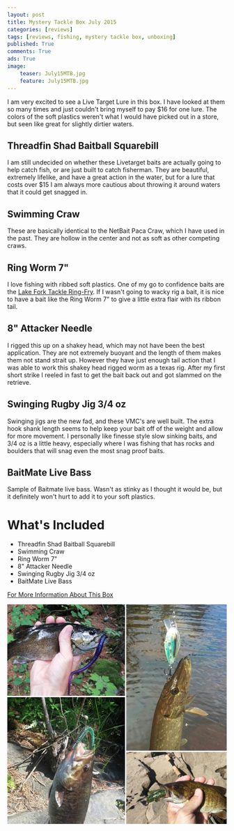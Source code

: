 ```yaml
---
layout: post
title: Mystery Tackle Box July 2015
categories: [reviews]
tags: [reviews, fishing, mystery tackle box, unboxing]
published: True
comments: True
ads: True
image:
    teaser: July15MTB.jpg
    feature: July15MTB.jpg
---
```


I am very excited to see a Live Target Lure in this box. I have looked at them so many times and just couldn't bring myself to pay $16 for one lure. The colors of the soft plastics weren't what I would have picked out in a store, but seen like great for slightly dirtier waters.

## Threadfin Shad Baitball Squarebill
<!-- ![Threadfin Shad Baitball Squarebill](http://mysterytacklebox.com/media/catalog/product/cache/1/small_image/175x141/9df78eab33525d08d6e5fb8d27136e95/b/a/baitball_squarebill_web.jpg) -->

I am still undecided on whether these Livetarget baits are actually going to help catch fish, or are just built to catch fisherman. They are beautiful, extremely lifelike, and have a great action in the water, but for a lure that costs over $15 I am always more cautious about throwing it around waters that it could get snagged in.

## Swimming Craw
<!-- ![Swimming Craw](http://mysterytacklebox.com/media/catalog/product/cache/1/small_image/175x141/9df78eab33525d08d6e5fb8d27136e95/s/w/swimming_craw_web.jpg) -->

These are basically identical to the NetBait Paca Craw, which I have used in the past. They are hollow in the center and not as soft as other competing craws.

## Ring Worm 7"
<!-- ![Ring Worm 7"](http://mysterytacklebox.com/media/catalog/product/cache/1/small_image/175x141/9df78eab33525d08d6e5fb8d27136e95/r/i/ringworm_web_1.jpg) -->

I love fishing with ribbed soft plastics. One of my go to confidence baits are the <a href="http://www.lftlures.com/catalog/lft-ring-fry">Lake Fork Tackle Ring-Fry</a>. If I wasn't going to wacky rig a bait, it is nice to have a bait like the Ring Worm 7" to give a little extra flair with its ribbon tail.

## 8" Attacker Needle
<!-- ![8" Attacker Needle](http://mysterytacklebox.com/media/catalog/product/cache/1/small_image/175x141/9df78eab33525d08d6e5fb8d27136e95/a/t/attacker_needle_web_1.jpg) -->

I rigged this up on a shakey head, which may not have been the best application. They are not extremely buoyant and the length of them makes them not stand strait up. However they have just enough tail action that I was able to work this shakey head rigged worm as a texas rig. After my first short strike I reeled in fast to get the bait back out and got slammed on the retrieve.

## Swinging Rugby Jig 3/4 oz
<!-- ![Swinging Rugby Jig 3/4 oz](http://mysterytacklebox.com/media/catalog/product/cache/1/small_image/175x141/9df78eab33525d08d6e5fb8d27136e95/s/w/swinging_rugby_jig_web.jpg) -->

Swinging jigs are the new fad, and these VMC's are well built. The extra hook shank length seems to help keep your bait off of the weight and allow for more movement. I personally like finesse style slow sinking baits, and 3/4 oz is a little heavy, especially where I was fishing that has rocks and boulders that will snag even the most snag proof baits.

## BaitMate Live Bass
<!-- ![BaitMate Live Bass](http://mysterytacklebox.com/media/catalog/product/cache/1/small_image/175x141/9df78eab33525d08d6e5fb8d27136e95/2/0/2014_livebass_dip_web.jpg) -->

Sample of Baitmate live bass. Wasn't as stinky as I thought it would be, but it definitely won't hurt to add it to your soft plastics.

# What's Included

* Threadfin Shad Baitball Squarebill
* Swimming Craw
* Ring Worm 7"
* 8" Attacker Needle
* Swinging Rugby Jig 3/4 oz
* BaitMate Live Bass

[For More Information About This Box](http://www.mtb-baits.com/9o4)

<img class="centered" src="/images/July-MTBslam.jpg" alt="">
